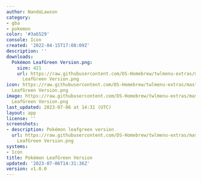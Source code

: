 ```yaml
---
author: NandoLawson
category:
- gba
- pokemon
color: '#3a6529'
console: Icon
created: '2022-04-15T17:08:09Z'
description: ''
downloads:
  Pokémon LeafGreen Version.png:
    size: 421
    url: https://raw.githubusercontent.com/DS-Homebrew/twlmenu-extras/master/_nds/TWiLightMenu/icons/Pokémon
      LeafGreen Version.png
icon: https://raw.githubusercontent.com/DS-Homebrew/twlmenu-extras/master/_nds/TWiLightMenu/icons/Pokémon
  LeafGreen Version.png
image: https://raw.githubusercontent.com/DS-Homebrew/twlmenu-extras/master/_nds/TWiLightMenu/icons/Pokémon
  LeafGreen Version.png
last_updated: 2023-07-06 at 14:31 (UTC)
layout: app
license: ''
screenshots:
- description: Pokémon leafgreen version
  url: https://raw.githubusercontent.com/DS-Homebrew/twlmenu-extras/master/_nds/TWiLightMenu/icons/Pokémon
    LeafGreen Version.png
systems:
- Icon
title: Pokémon LeafGreen Version
updated: '2023-07-06T14:31:36Z'
version: v1.0.0
---
```

